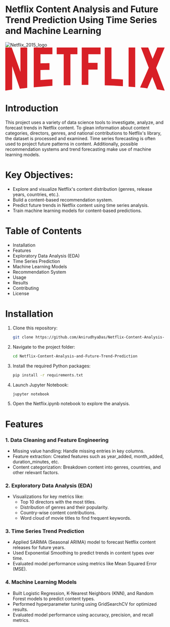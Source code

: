 # Netflix Content Analysis and Future Trend Prediction Using Time Series and Machine Learning

![Netflix_2015_logo](https://github.com/user-attachments/assets/0bdd05b5-389b-46aa-8728-10cd6819c871)<svg xmlns="http://www.w3.org/2000/svg" width="1024" height="276.742" viewBox="0 0 1024 276.742"><path d="M140.803 258.904c-15.404 2.705-31.079 3.516-47.294 5.676l-49.458-144.856v151.073c-15.404 1.621-29.457 3.783-44.051 5.945v-276.742h41.08l56.212 157.021v-157.021h43.511v258.904zm85.131-157.558c16.757 0 42.431-.811 57.835-.811v43.24c-19.189 0-41.619 0-57.835.811v64.322c25.405-1.621 50.809-3.785 76.482-4.596v41.617l-119.724 9.461v-255.39h119.724v43.241h-76.482v58.105zm237.284-58.104h-44.862v198.908c-14.594 0-29.188 0-43.239.539v-199.447h-44.862v-43.242h132.965l-.002 43.242zm70.266 55.132h59.187v43.24h-59.187v98.104h-42.433v-239.718h120.808v43.241h-78.375v55.133zm148.641 103.507c24.594.539 49.456 2.434 73.51 3.783v42.701c-38.646-2.434-77.293-4.863-116.75-5.676v-242.689h43.24v201.881zm109.994 49.457c13.783.812 28.377 1.623 42.43 3.242v-254.58h-42.43v251.338zm231.881-251.338l-54.863 131.615 54.863 145.127c-16.217-2.162-32.432-5.135-48.648-7.838l-31.078-79.994-31.617 73.51c-15.678-2.705-30.812-3.516-46.484-5.678l55.672-126.75-50.269-129.992h46.482l28.377 72.699 30.27-72.699h47.295z" fill="#d81f26"/></svg>

# Introduction
This project uses a variety of data science tools to investigate, analyze, and forecast trends in Netflix content. 
To glean information about content categories, directors, genres, and national contributions to Netflix's library, the dataset is processed and examined. 
Time series forecasting is often used to project future patterns in content. Additionally, possible recommendation systems and trend forecasting make use 
of machine learning models.

# Key Objectives:
- Explore and visualize Netflix's content distribution (genres, release years, countries, etc.).
- Build a content-based recommendation system.
- Predict future trends in Netflix content using time series analysis.
- Train machine learning models for content-based predictions.

# Table of Contents
- Installation
- Features
- Exploratory Data Analysis (EDA)
- Time Series Prediction
- Machine Learning Models
- Recommendation System
- Usage
- Results
- Contributing
- License

# Installation
1. Clone this repository:
   ```bash
   git clone https://github.com/AnirudhyaDas/Netflix-Content-Analysis-and-Future-Trend-Prediction.git

2. Navigate to the project folder:
   ```bash
   cd Netflix-Content-Analysis-and-Future-Trend-Prediction
   
3. Install the required Python packages:
   ```bash
   pip install -r requirements.txt
   
4. Launch Jupyter Notebook:
   ```bash
   jupyter notebook
   
5. Open the Netflix.ipynb notebook to explore the analysis.

# Features
### 1. Data Cleaning and Feature Engineering
- Missing value handling: Handle missing entries in key columns.
- Feature extraction: Created features such as year_added, month_added, duration_minutes, etc.
- Content categorization: Breakdown content into genres, countries, and other relevant factors.

### 2. Exploratory Data Analysis (EDA)
- Visualizations for key metrics like:
   - Top 10 directors with the most titles.
   - Distribution of genres and their popularity.
   - Country-wise content contributions.
   - Word cloud of movie titles to find frequent keywords.

### 3. Time Series Trend Prediction
- Applied SARIMA (Seasonal ARIMA) model to forecast Netflix content releases for future years.
- Used Exponential Smoothing to predict trends in content types over time.
- Evaluated model performance using metrics like Mean Squared Error (MSE).

### 4. Machine Learning Models
- Built Logistic Regression, K-Nearest Neighbors (KNN), and Random Forest models to predict content types.
- Performed hyperparameter tuning using GridSearchCV for optimized results.
- Evaluated model performance using accuracy, precision, and recall metrics.
